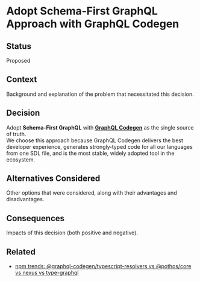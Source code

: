 # Adopt Schema‑First GraphQL Approach with GraphQL Codegen

## Status

Proposed

## Context

Background and explanation of the problem that necessitated this decision.

## Decision

Adopt **Schema‑First GraphQL** with **[GraphQL Codegen](https://the-guild.dev/graphql/codegen)** as the single source of truth.  
We choose this approach because GraphQL Codegen delivers the best developer experience, generates strongly‑typed code for all our languages from one SDL file, and is the most stable, widely adopted tool in the ecosystem.

## Alternatives Considered

Other options that were considered, along with their advantages and disadvantages.

## Consequences

Impacts of this decision (both positive and negative).

## Related

* [npm trends: @graphql-codegen/typescript-resolvers vs @pothos/core vs nexus vs type-graphql](https://npmtrends.com/@graphql-codegen/typescript-resolvers-vs-@pothos/core-vs-nexus-vs-type-graphql)